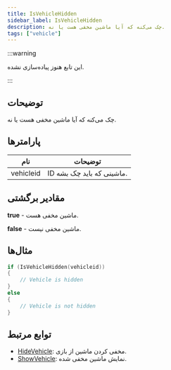 ```yaml
---
title: IsVehicleHidden
sidebar_label: IsVehicleHidden
description: چک می‌کنه که آیا ماشین مخفی هست یا نه.
tags: ["vehicle"]
---
```


<VersionWarn version='omp v1.1.0.2612' />

:::warning

این تابع هنوز پیاده‌سازی نشده.

:::

## توضیحات

چک می‌کنه که آیا ماشین مخفی هست یا نه.

## پارامترها

| نام       | توضیحات                        |
|-----------|---------------------------------|
| vehicleid | ID ماشینی که باید چک بشه.       |

## مقادیر برگشتی

**true** - ماشین مخفی هست.

**false** - ماشین مخفی نیست.

## مثال‌ها

```c
if (IsVehicleHidden(vehicleid))
{
    // Vehicle is hidden
}
else
{
    // Vehicle is not hidden
}
```

## توابع مرتبط

- [HideVehicle](HideVehicle): مخفی کردن ماشین از بازی.
- [ShowVehicle](ShowVehicle): نمایش ماشین مخفی شده.